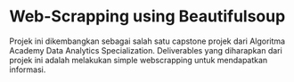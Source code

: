# Web-Scrapping using Beautifulsoup

Projek ini dikembangkan sebagai salah satu capstone projek dari Algoritma Academy Data Analytics Specialization. Deliverables yang diharapkan dari projek ini adalah melakukan simple webscrapping untuk mendapatkan informasi. 
